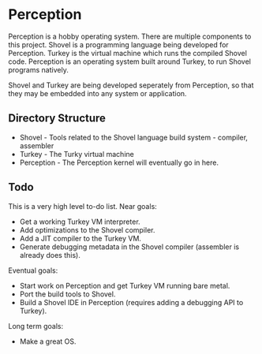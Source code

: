 # Perception

Perception is a hobby operating system. There are multiple components to this project. Shovel is a programming language being developed for Perception. Turkey is
the virtual machine which runs the compiled Shovel code. Perception is an operating system built around Turkey, to run Shovel programs natively.

Shovel and Turkey are being developed seperately from Perception, so that they may be embedded into any system or application.

## Directory Structure
- Shovel - Tools related to the Shovel language build system - compiler, assembler
- Turkey - The Turky virtual machine
- Perception - The Perception kernel will eventually go in here.

## Todo
This is a very high level to-do list. Near goals:
- Get a working Turkey VM interpreter.
- Add optimizations to the Shovel compiler.
- Add a JIT compiler to the Turkey VM.
- Generate debugging metadata in the Shovel compiler (assembler is already does this).

Eventual goals:
- Start work on Perception and get Turkey VM running bare metal.
- Port the build tools to Shovel.
- Build a Shovel IDE in Perception (requires adding a debugging API to Turkey).

Long term goals:
- Make a great OS.